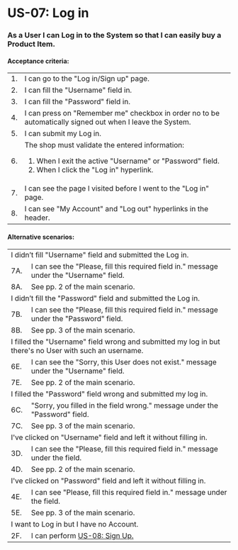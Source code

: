 # US-07: Log in

### As a User I can Log in to the System so that I can easily buy a Product Item.

#### **Acceptance criteria:**

<table>
    <tr>
        <td>1.</td>
        <td>I can go to the "Log in/Sign up" page.</td>
    </tr>
    <tr>
        <td>2.</td>
        <td>I can fill the "Username" field in.</td>
    </tr>
    <tr>
        <td>3.</td>
        <td>I can fill the "Password" field in.</td>
    </tr>
     <tr>
        <td>4.</td>
        <td>I can press on "Remember me" checkbox in order no to be automatically signed out when I leave the System.</td>
    </tr>
    <tr>
        <td>5.</td>
        <td>I can submit my Log in.</td>
    </tr>
    <tr>
        <td>6.</td>
        <td>The shop must validate the entered information:
            <ol>
                <li>When I exit the active "Username" or "Password" field.</li>
                <li>When I click the "Log in" hyperlink.</li>
            </ol>
        </td>
    </tr>
    <tr>
        <td>7.</td>
        <td>I can see the page I visited before I went to the "Log in" page.</td>
    </tr>
    <tr>
        <td>8.</td>
        <td>I can see "My Аccount" and "Log out" hyperlinks in the header.</td>
    </tr>
</table>

#### **Alternative scenarios:**

<table>
    <tr>
        <td colspan="2">I didn’t fill "Username" field and submitted the Log in.</td>
    </tr>
    <tr>
        <td>7A.</td>
        <td>I can see the "Please, fill this required field in." message under the "Username" field.</td>
    </tr>
    <tr>
        <td>8A.</td>
        <td>See pp. 2 of the main scenario.</td>
    </tr>
    <tr>
        <td colspan="2">I didn’t fill the "Password" field and submitted the Log in.</td>
    </tr>
    <tr>
        <td>7B.</td>
        <td>I can see the "Please, fill this required field in." message under the "Password" field.</td>
    </tr>
    <tr>
        <td>8B.</td>
        <td>See pp. 3 of the main scenario.</td>
    </tr>
    <tr>
        <td colspan="2"> I filled the "Username" field wrong and submitted my log in but there's no User with such an username.</td>
    </tr>
    <tr>
        <td>6E.</td>
        <td>I can see the "Sorry, this User does not exist." message under the "Username" field.</td>
    </tr>
    <tr>
        <td>7E.</td>
        <td>See pp. 2 of the main scenario.</td>
    </tr>
    <tr>
        <td colspan="2"> I filled the "Password" field wrong and submitted my log in. </td>
    </tr>
    <tr>
        <td>6C.</td>
        <td>"Sorry, you filled in the field wrong." message under the "Password" field.</td>
    </tr>
    <tr>
        <td>7C.</td>
        <td>See pp. 3 of the main scenario.</td>
    </tr>
        <tr>
        <td colspan="2">I've clicked on "Username" field and left it without filling in.</td>
    </tr>
    <tr>
        <td>3D.</td>
        <td>I can see the "Please, fill this required field in." message under the field.</td>
    </tr>
    <tr>
        <td>4D.</td>
        <td>See pp. 2 of the main scenario.</td>
    </tr>
    <tr>
        <td colspan="2">I've clicked on "Password" field and left it without filling in.</td>
    </tr>
    <tr>
        <td>4E.</td>
        <td>I can see "Please, fill this required field in." message under the field.</td>
    </tr>
    <tr>
        <td>5E.</td>
        <td>See pp. 3 of the main scenario.</td>
    </tr>
    <tr>
        <td colspan="2">I want to Log in but I have no Account.</td>
    </tr>
    <tr>
        <td>2F.</td>
        <td>I can perform <a href="US02-FilterProductItemInCatalog.md"> US-08: Sign Up.</a></td>
    </tr>
</table>